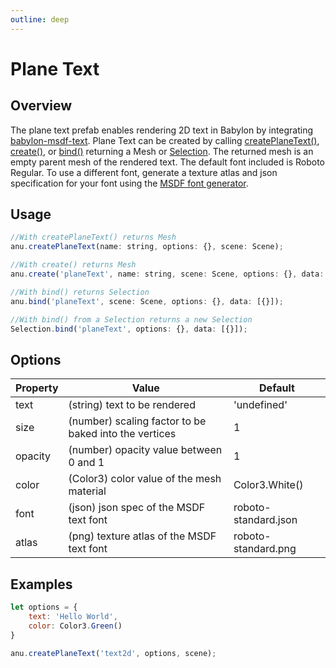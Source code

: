 ```yaml
---
outline: deep
---
```


<script setup>
import { text } from '../../anu-examples/Text/text.js'
import singleView  from '../../vue_components/singleView.vue'
</script>

# Plane Text

## Overview

The plane text prefab enables rendering 2D text in Babylon by integrating [babylon-msdf-text](https://github.com/bhushan6/babylon-msdf-text). 
Plane Text can be created by calling [createPlaneText()](/api/modules.html#createplanetext), [create()](/api/modules.html#create), or [bind()](/api/modules.html#bind) returning a Mesh or [Selection](/api/classes/Selection.html). The returned mesh is an empty parent mesh of the rendered text. The default font included is Roboto Regular. To use a different font, generate a texture atlas and json specification for your font using the [MSDF font generator](https://msdf-bmfont.donmccurdy.com/).

## Usage

``` js
//With createPlaneText() returns Mesh
anu.createPlaneText(name: string, options: {}, scene: Scene);

//With create() returns Mesh
anu.create('planeText', name: string, scene: Scene, options: {}, data: {});

//With bind() returns Selection
anu.bind('planeText', scene: Scene, options: {}, data: [{}]);

//With bind() from a Selection returns a new Selection
Selection.bind('planeText', options: {}, data: [{}]);
```

## Options

| Property       |      Value      |  Default |
| ------------- | ------------- | ------------- |
|   text   | (string) text to be rendered | 'undefined' |
| size     |   (number) scaling factor to be baked into the vertices    |   1 |
| opacity |   (number) opacity value between 0 and 1   |    1 |
| color |   (Color3) color value of the mesh material   |    Color3.White() |
| font |   (json) json spec of the MSDF text font    |    roboto-standard.json |
| atlas |   (png) texture atlas of the MSDF text font   |    roboto-standard.png |

## Examples

``` js
let options = {
    text: 'Hello World',
    color: Color3.Green()
}

anu.createPlaneText('text2d', options, scene);
```

<singleView :scene="text" />


